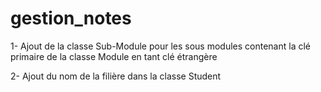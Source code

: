 # gestion_notes

1- Ajout de la classe Sub-Module pour les sous modules contenant la clé primaire de la classe Module en tant clé 
étrangère

2- Ajout du nom de la filière dans la classe Student

